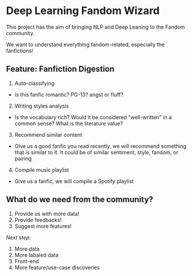 # Deep Learning Fandom Wizard

This project has the aim of bringing NLP and Deep Leaning to the Fandom community.

We want to understand everything fandom-related, especially the fanfictions!


## Feature: Fanfiction Digestion

1. Auto-classifying
  - is this fanfic romantic? PG-13? angst or fluff?
2. Writing styles analysis
  - Is the vocabulary rich? Would it be considered "well-written" in a common sense? What is the literature value?
3. Recommend similar content
  - Give us a good fanfic you read recently, we will recommend something that is similar to it. It could be of similar sentiment, style, fandom, or pairing
4. Compile music playlist
  - Give us a fanfic, we will compile a Spotify playlist

## What do we need from the community?

1. Provide us with more data!
2. Provide feedbacks!
3. Suggest more features!


*Next step:*

1. More data
2. More labaled data
3. Front-end
4. More feature/use-case discoveries
